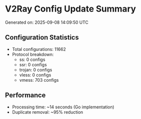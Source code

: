 # V2Ray Config Update Summary
Generated on: 2025-09-08 14:09:50 UTC

## Configuration Statistics
- Total configurations: 11662
- Protocol breakdown:
  - ss: 0 configs
  - ssr: 0 configs
  - trojan: 0 configs
  - vless: 0 configs
  - vmess: 703 configs

## Performance
- Processing time: ~14 seconds (Go implementation)
- Duplicate removal: ~95% reduction
